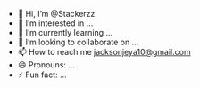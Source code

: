 - 👋 Hi, I’m @Stackerzz
- 👀 I’m interested in ...
- 🌱 I’m currently learning ...
- 💞️ I’m looking to collaborate on ...
- 📫 How to reach me jacksonjeya10@gmail.com
- 😄 Pronouns: ...
- ⚡ Fun fact: ...

<!---
Stackerzz/Stackerzz is a ✨ special ✨ repository because its `README.md` (this file) appears on your GitHub profile.
You can click the Preview link to take a look at your changes.
--->
